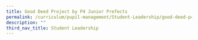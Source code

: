 ```yaml
---
title: Good Deed Project by P4 Junior Prefects
permalink: /curriculum/pupil-management/Student-Leadership/good-deed-p4-jr-prefects
description: ""
third_nav_title: Student Leadership
---
```

